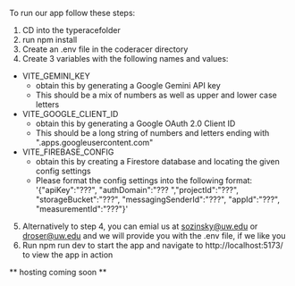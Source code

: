 To run our app follow these steps:
1. CD into the typeracefolder
2. run npm install
3. Create an .env file in the coderacer directory
4. Create 3 variables with the following names and values:
 - VITE_GEMINI_KEY
    - obtain this by generating a Google Gemini API key
    - This should be a mix of numbers as well as upper and lower case letters
 - VITE_GOOGLE_CLIENT_ID
    - obtain this by generating a Google OAuth 2.0 Client ID
    - This should be a long string of numbers and letters ending with ".apps.googleusercontent.com"
 - VITE_FIREBASE_CONFIG
    - obtain this by creating a Firestore database and locating the given config settings
    - Please format the config settings into the following format:
    '{"apiKey":"???",
    "authDomain":"???
    ","projectId":"???",
    "storageBucket":"???",
    "messagingSenderId":"???",
    "appId":"???", 
    "measurementId":"???"}'
5. Alternatively to step 4, you can emial us at sozinsky@uw.edu or droser@uw.edu and we will provide you with the .env file, if we like you
6. Run npm run dev to start the app and navigate to http://localhost:5173/ to view the app in action

** hosting coming soon **
